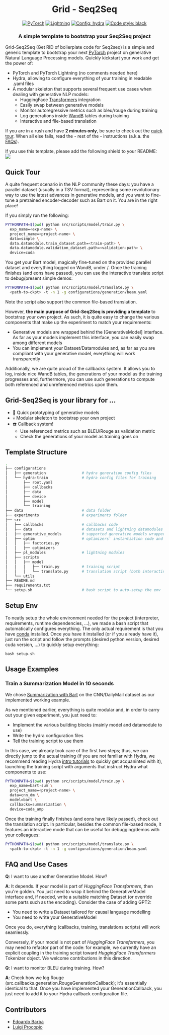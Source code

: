 <h1 align="center">
  Grid - Seq2Seq
</h1>

<p align="center">
  <a href="https://pytorch.org/get-started/locally/"><img alt="PyTorch" src="https://img.shields.io/badge/PyTorch-orange?style=for-the-badge&logo=pytorch"></a>
  <a href="https://pytorchlightning.ai/"><img alt="Lightning" src="https://img.shields.io/badge/-Lightning-blueviolet?style=for-the-badge"></a>
  <a href="https://hydra.cc/"><img alt="Config: hydra" src="https://img.shields.io/badge/config-hydra-blue?style=for-the-badge"></a>
  <a href="https://black.readthedocs.io/en/stable/"><img alt="Code style: black" src="https://img.shields.io/badge/code%20style-black-black.svg?style=for-the-badge"></a>
</p>

<h3 align="center">
  A simple template to bootstrap your Seq2Seq project
</h3>

Grid-Seq2Seq (Get RID of boilerplate code for Seq2seq) is a simple and generic template to bootstrap your next [PyTorch](https://pytorch.org) project on generative 
Natural Language Processing models.
Quickly kickstart your work and get the power of:
* PyTorch and PyTorch Lightning (no comments needed here)
* Hydra, allowing to configure everything of your training in readable .yaml files
* A modular skeleton that supports several frequent use cases when dealing with generative NLP models:
    * HuggingFace [Transformers](https://github.com/huggingface/transformers) integration
    * Easily swap between generative models
    * Monitor autoregressive metrics such as bleu/rouge during training
    * Log generations inside [WandB](https://wandb.ai) tables during training
    * Interactive and file-based translation
  
If you are in a rush and have **2 minutes only**, be sure to check out the [quick tour](#quick-tour). 
When all else fails, read the - rest of the - instructions (a.k.a. the [FAQs](#faq-and-use-cases)).

If you use this template, please add the following shield to your README:
<br>
[![](https://img.shields.io/badge/-NLP--Gen-blueviolet?style=for-the-badge&logo=github)](https://github.com/poccio/nlp-gen)

## Quick Tour

A quite frequent scenario in the NLP community these days: you have a parallel dataset (usually in a TSV format),
representing some revolutionary way to use the latest advances in generative models, and you want to fine-tune a pretrained
encoder-decoder such as Bart on it. You are in the right place!

If you simply run the following:
```bash
PYTHONPATH=$(pwd) python src/scripts/model/train.py \
  exp_name=<exp-name> \
  project_name=<project-name> \
  data=simple \
  data.datamodule.train_dataset.path=<train-path> \
  data.datamodule.validation_dataset.path=<validation-path> \
  device=cuda
```
You get your Bart model, magically fine-tuned on the provided parallel dataset and everything logged on WandB, 
under <project-name>/<exp-name>. Once the training finishes (and eons have passed), 
you can use the interactive translate script to debug/present simple demos:
```bash
PYTHONPATH=$(pwd) python src/scripts/model/translate.py \
  <path-to-ckpt> -t -n 1 -g configurations/generation/beam.yaml
```
Note the script also support the common file-based translation.

However, **the main purpose of Grid-Seq2Seq is providing a template** to bootstrap your own project. 
As such, it is quite easy to change the various components that make up the experiment to match your requirements:
* Generative models are wrapped behind the [GenerativeModel] interface. As far as your models implement this interface, 
  you can easily swap among different models
* You can implement your Dataset/Datamodules and, as far as you are compliant with your generative model, everything will
  work transparently
  
Additionally, we are quite proud of the callbacks system. It allows you to log, inside nice WandB tables, the generations of your model as the training
progresses and, furthermore, you can use such generations to compute both referenced and unreferenced metrics upon them.

## Grid-Seq2Seq is your library for ...

* :rocket: Quick prototyping of generative models
* :skull: Modular skeleton to bootstrap your own project
* :telephone: Callback system! 
  * Use referenced metrics such as BLEU/Rouge as validation metric
  * Check the generations of your model as training goes on

## Template Structure

```bash
.
├── configurations
│   ├── generation                # hydra generation config files
│   └── hydra-train               # hydra config files for training
│       ├── root.yaml
│       ├── callbacks
│       ├── data
│       ├── device
│       ├── model
│       └── training
├── data                          # data folder
├── experiments                   # experiments folder
├── src       
│   ├── callbacks                 # callbacks code
│   ├── data                      # datasets and lightning datamodules
│   ├── generative_models         # supported generative models wrapped behind an interface
│   ├── optim                     # optimizers' instantiation code and custom optimizers
│   │   ├── factories.py
│   │   ├── optimizers
│   ├── pl_modules                # lightning modules
│   ├── scripts                   
│   │   ├── model                 
│   │   │   ├── train.py          # training script
│   │   │   └── translate.py      # translation script (both interactive and file mode supported)
│   └── utils
├── README.md
├── requirements.txt
└── setup.sh                      # bash script to auto-setup the env
```

## Setup Env

To neatly setup the whole environment needed for the project (interpreter, requirements, runtime dependencies, ...), 
we made a bash script that automatically configures everything. The only actual requirement is that you have [conda](https://docs.conda.io/projects/conda/en/latest/index.html)
installed. Once you have it installed (or if you already have it), just run the script and follow the prompts (desired python version, desired cuda version, ...) to quickly setup everything:

```
bash setup.sh
```

## Usage Examples

### Train a Summarization Model in 10 seconds

We chose [Summarization with Bart](https://www.aclweb.org/anthology/2020.acl-main.703.pdf) on the CNN/DailyMail dataset as our implemented working example.

As we mentioned earlier, everything is quite modular and, in order to carry out your given experiment, you just need to:
* Implement the various building blocks (mainly model and datamodule to use)
* Write the hydra configuration files
* Tell the training script to use them

In this case, we already took care of the first two steps; thus, we can directly jump to the actual training
(if you are not familiar with Hydra, we recommend reading Hydra [intro tutorials](https://hydra.cc/docs/tutorials/intro) to quickly get acquaninted with it),
launching the training script with arguments that instruct Hydra what components to use:

```bash
PYTHONPATH=$(pwd) python src/scripts/model/train.py \
  exp_name=bart-sum \
  project_name=<project-name> \
  data=cnn_dm \
  model=bart \
  callbacks=summarization \
  device=cuda_amp
```

Once the training finally finishes (and eons have likely passed), check out the translation script. In particular, besides
the common file-based mode, it features an interactive mode that can be useful for debugging/demos with your colleagues:

```bash
PYTHONPATH=$(pwd) python src/scripts/model/translate.py \
  <path-to-ckpt> -t -n 1 -g configurations/generation/beam.yaml
```

## FAQ and Use Cases

**Q**: I want to use another Generative Model. How?

**A**: It depends. If your model is part of *HuggingFace Transformers*, then you're golden. You just need to wrap it
behind the GenerativeModel interface and, if needed, write a suitable matching Dataset (or override some parts such as the
encoding). Consider the case of adding GPT2:
* You need to write a Dataset tailored for causal language modelling
* You need to write your GenerativeModel

Once you do, everything (callbacks, training, translations scripts) will work seamlessly.

Conversely, if your model is not part of *HuggingFace Transformers*, you may need to refactor part of the code: for example,
we currently have an explicit coupling in the training script toward *HuggingFace Transformers* Tokenizer object.
We welcome contributions in this direction.

**Q**: I want to monitor BLEU during training. How?

**A**: Check how we log Rouge (src.callbacks.generation.RougeGenerationCallback); it's essentially identical to that.
Once you have implemented your GenerationCallback, you just need to add it to your Hydra callback configuration file.

## Contributors

* [Edoardo Barba](https://github.com/edobobo)
* [Luigi Procopio](https://github.com/poccio)
